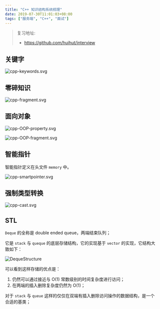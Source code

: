 ```yaml
---
title: "C++ 知识结构系统梳理"
date: 2019-07-30T11:01:03+08:00
tags: ["服务端", "C++", "面试"]
---
```


> 复习地址:
>
> - https://github.com/huihut/interview

## 关键字

![cpp-keywords.svg](../cpp-keywords.svg)

## 零碎知识

![cpp-fragment.svg](../cpp-fragment.svg)

## 面向对象

![cpp-OOP-property.svg](../cpp-OOP-property.svg)

![cpp-OOP-fragment.svg](../cpp-OOP-fragment.svg)

## 智能指针

智能指针定义在头文件 `memory` 中。

![cpp-smartpointer.svg](../cpp-smartpointer.svg)

## 强制类型转换

![cpp-cast.svg](../cpp-cast.svg)

## STL

`Deque` 的全称是 double ended queue，两端结束队列；

它是 `stack` 与 `queque` 的底层存储结构，它的实现基于 `vector` 的实现，它结构大致如下：

![DequeStructure](../cpp-DequeStructure.png)

可以看到这样存储的优点是：

1. 仍然可以通过接近与 O(1) 常数级别的时间复杂度进行访问；
2. 在两端的插入删除复杂度仍然为 O(1)；

对于 `stack` 与 `queue` 这样的仅仅在双端有插入删除访问操作的数据结构，是一个合适的基类；

